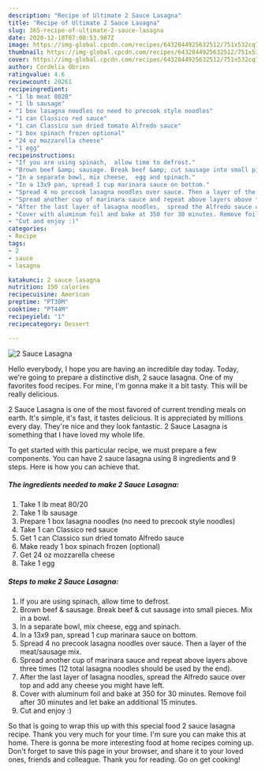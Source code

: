 ```yaml
---
description: "Recipe of Ultimate 2 Sauce Lasagna"
title: "Recipe of Ultimate 2 Sauce Lasagna"
slug: 365-recipe-of-ultimate-2-sauce-lasagna
date: 2020-12-10T07:08:53.987Z
image: https://img-global.cpcdn.com/recipes/6432844925632512/751x532cq70/2-sauce-lasagna-recipe-main-photo.jpg
thumbnail: https://img-global.cpcdn.com/recipes/6432844925632512/751x532cq70/2-sauce-lasagna-recipe-main-photo.jpg
cover: https://img-global.cpcdn.com/recipes/6432844925632512/751x532cq70/2-sauce-lasagna-recipe-main-photo.jpg
author: Cordelia Obrien
ratingvalue: 4.6
reviewcount: 20261
recipeingredient:
- "1 lb meat 8020"
- "1 lb sausage"
- "1 box lasagna noodles no need to precook style noodles"
- "1 can Classico red sauce"
- "1 can Classico sun dried tomato Alfredo sauce"
- "1 box spinach frozen optional"
- "24 oz mozzarella cheese"
- "1 egg"
recipeinstructions:
- "If you are using spinach,  allow time to defrost."
- "Brown beef &amp; sausage. Break beef &amp; cut sausage into small pieces. Mix in a bowl."
- "In a separate bowl, mix cheese,  egg and spinach."
- "In a 13x9 pan, spread 1 cup marinara sauce on bottom."
- "Spread 4 no precook lasagna noodles over sauce. Then a layer of the meat/sausage mix."
- "Spread another cup of marinara sauce and repeat above layers above three times (12 total lasagna noodles should be used by the end)."
- "After the last layer of lasagna noodles,  spread the Alfredo sauce over top and add any cheese you might have left."
- "Cover with aluminum foil and bake at 350 for 30 minutes. Remove foil after 30 minutes and let bake an additional 15 minutes."
- "Cut and enjoy :)"
categories:
- Recipe
tags:
- 2
- sauce
- lasagna

katakunci: 2 sauce lasagna 
nutrition: 150 calories
recipecuisine: American
preptime: "PT30M"
cooktime: "PT44M"
recipeyield: "1"
recipecategory: Dessert

---
```



![2 Sauce Lasagna](https://img-global.cpcdn.com/recipes/6432844925632512/751x532cq70/2-sauce-lasagna-recipe-main-photo.jpg)

Hello everybody, I hope you are having an incredible day today. Today, we're going to prepare a distinctive dish, 2 sauce lasagna. One of my favorites food recipes. For mine, I'm gonna make it a bit tasty. This will be really delicious.

2 Sauce Lasagna is one of the most favored of current trending meals on earth. It's simple, it's fast, it tastes delicious. It is appreciated by millions every day. They're nice and they look fantastic. 2 Sauce Lasagna is something that I have loved my whole life.




To get started with this particular recipe, we must prepare a few components. You can have 2 sauce lasagna using 8 ingredients and 9 steps. Here is how you can achieve that.

<!--inarticleads1-->

##### The ingredients needed to make 2 Sauce Lasagna:

1. Take 1 lb meat 80/20
1. Take 1 lb sausage
1. Prepare 1 box lasagna noodles (no need to precook style noodles)
1. Take 1 can Classico red sauce
1. Get 1 can Classico sun dried tomato Alfredo sauce
1. Make ready 1 box spinach frozen (optional)
1. Get 24 oz mozzarella cheese
1. Take 1 egg




<!--inarticleads2-->

##### Steps to make 2 Sauce Lasagna:

1. If you are using spinach,  allow time to defrost.
1. Brown beef &amp; sausage. Break beef &amp; cut sausage into small pieces. Mix in a bowl.
1. In a separate bowl, mix cheese,  egg and spinach.
1. In a 13x9 pan, spread 1 cup marinara sauce on bottom.
1. Spread 4 no precook lasagna noodles over sauce. Then a layer of the meat/sausage mix.
1. Spread another cup of marinara sauce and repeat above layers above three times (12 total lasagna noodles should be used by the end).
1. After the last layer of lasagna noodles,  spread the Alfredo sauce over top and add any cheese you might have left.
1. Cover with aluminum foil and bake at 350 for 30 minutes. Remove foil after 30 minutes and let bake an additional 15 minutes.
1. Cut and enjoy :)




So that is going to wrap this up with this special food 2 sauce lasagna recipe. Thank you very much for your time. I'm sure you can make this at home. There is gonna be more interesting food at home recipes coming up. Don't forget to save this page in your browser, and share it to your loved ones, friends and colleague. Thank you for reading. Go on get cooking!
